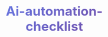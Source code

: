 # Ai-automation-checklist
<!DOCTYPE html>
<html lang="en">
<head>
    <meta charset="UTF-8">
    <meta name="viewport" content="width=device-width, initial-scale=1.0">
    <title>AI Marketing Automation Learning Tracker</title>
    <style>
        * {
            margin: 0;
            padding: 0;
            box-sizing: border-box;
        }

        body {
            font-family: 'Segoe UI', Tahoma, Geneva, Verdana, sans-serif;
            background: linear-gradient(135deg, #667eea 0%, #764ba2 100%);
            min-height: 100vh;
            padding: 20px;
        }

        .container {
            max-width: 1200px;
            margin: 0 auto;
            background: white;
            border-radius: 20px;
            padding: 30px;
            box-shadow: 0 20px 40px rgba(0,0,0,0.1);
        }

        h1 {
            text-align: center;
            color: #2c3e50;
            margin-bottom: 30px;
            font-size: 2.5em;
            background: linear-gradient(135deg, #667eea 0%, #764ba2 100%);
            -webkit-background-clip: text;
            -webkit-text-fill-color: transparent;
            background-clip: text;
        }

        .progress-overview {
            display: grid;
            grid-template-columns: repeat(auto-fit, minmax(200px, 1fr));
            gap: 20px;
            margin-bottom: 40px;
        }

        .progress-card {
            background: linear-gradient(135deg, #f5f7fa 0%, #c3cfe2 100%);
            padding: 20px;
            border-radius: 15px;
            text-align: center;
            box-shadow: 0 5px 15px rgba(0,0,0,0.1);
        }

        .progress-card h3 {
            color: #2c3e50;
            margin-bottom: 10px;
        }

        .progress-bar {
            width: 100%;
            height: 10px;
            background: #e0e0e0;
            border-radius: 5px;
            overflow: hidden;
            margin: 10px 0;
        }

        .progress-fill {
            height: 100%;
            background: linear-gradient(90deg, #667eea 0%, #764ba2 100%);
            transition: width 0.3s ease;
        }

        .phase {
            background: white;
            border-radius: 15px;
            padding: 25px;
            margin-bottom: 30px;
            box-shadow: 0 5px 15px rgba(0,0,0,0.1);
            border-left: 5px solid #667eea;
        }

        .phase-header {
            display: flex;
            justify-content: between;
            align-items: center;
            margin-bottom: 20px;
        }

        .phase-title {
            color: #2c3e50;
            font-size: 1.5em;
            margin-bottom: 5px;
        }

        .phase-duration {
            color: #7f8c8d;
            font-size: 0.9em;
        }

        .task-list {
            list-style: none;
        }

        .task-item {
            background: #f8f9fa;
            margin: 10px 0;
            padding: 15px;
            border-radius: 10px;
            border-left: 4px solid #e0e0e0;
            transition: all 0.3s ease;
        }

        .task-item.completed {
            background: #d4edda;
            border-left-color: #28a745;
        }

        .task-item.in-progress {
            background: #fff3cd;
            border-left-color: #ffc107;
        }

        .task-header {
            display: flex;
            justify-content: space-between;
            align-items: center;
            margin-bottom: 10px;
        }

        .task-title {
            font-weight: bold;
            color: #2c3e50;
        }

        .task-controls {
            display: flex;
            gap: 10px;
        }

        .btn {
            padding: 5px 10px;
            border: none;
            border-radius: 5px;
            cursor: pointer;
            font-size: 0.8em;
            transition: all 0.3s ease;
        }

        .btn-complete {
            background: #28a745;
            color: white;
        }

        .btn-in-progress {
            background: #ffc107;
            color: #212529;
        }

        .btn-reset {
            background: #6c757d;
            color: white;
        }

        .btn:hover {
            transform: translateY(-2px);
            box-shadow: 0 4px 8px rgba(0,0,0,0.2);
        }

        .notes-section {
            margin-top: 15px;
        }

        .notes-input {
            width: 100%;
            padding: 10px;
            border: 1px solid #ddd;
            border-radius: 5px;
            font-size: 0.9em;
            min-height: 60px;
            resize: vertical;
        }

        .date-completed {
            font-size: 0.8em;
            color: #6c757d;
            font-style: italic;
        }

        .export-btn {
            background: linear-gradient(135deg, #667eea 0%, #764ba2 100%);
            color: white;
            padding: 12px 24px;
            border: none;
            border-radius: 10px;
            font-size: 1em;
            cursor: pointer;
            margin: 10px 5px;
            transition: all 0.3s ease;
        }

        .export-btn:hover {
            transform: translateY(-2px);
            box-shadow: 0 8px 16px rgba(0,0,0,0.2);
        }

        .export-section {
            text-align: center;
            margin-top: 30px;
            padding: 20px;
            background: #f8f9fa;
            border-radius: 15px;
        }
    </style>
</head>
<body>
    <div class="container">
        <h1>AI Marketing Automation Learning Tracker</h1>
        
        <div class="progress-overview">
            <div class="progress-card">
                <h3>Overall Progress</h3>
                <div class="progress-bar">
                    <div class="progress-fill" id="overall-progress"></div>
                </div>
                <p id="overall-percentage">0%</p>
            </div>
            <div class="progress-card">
                <h3>Tasks Completed</h3>
                <p id="completed-tasks">0 / 0</p>
            </div>
            <div class="progress-card">
                <h3>Current Phase</h3>
                <p id="current-phase">Pre-Launch</p>
            </div>
            <div class="progress-card">
                <h3>Days Active</h3>
                <p id="days-active">0</p>
            </div>
        </div>

        <div class="phase">
            <div class="phase-header">
                <div>
                    <h2 class="phase-title">Phase 0: Pre-Launch</h2>
                    <p class="phase-duration">Week 0 - Setup your automation command center</p>
                </div>
            </div>
            <ul class="task-list">
                <li class="task-item" data-phase="0">
                    <div class="task-header">
                        <span class="task-title">Set up Trello for project tracking</span>
                        <div class="task-controls">
                            <button class="btn btn-complete" onclick="updateTask(this, 'completed')">Complete</button>
                            <button class="btn btn-in-progress" onclick="updateTask(this, 'in-progress')">In Progress</button>
                            <button class="btn btn-reset" onclick="updateTask(this, 'not-started')">Reset</button>
                        </div>
                    </div>
                    <div class="notes-section">
                        <textarea class="notes-input" placeholder="Add your notes, insights, or progress details here..."></textarea>
                    </div>
                </li>
                <li class="task-item" data-phase="0">
                    <div class="task-header">
                        <span class="task-title">Create Notion portfolio page (free tier)</span>
                        <div class="task-controls">
                            <button class="btn btn-complete" onclick="updateTask(this, 'completed')">Complete</button>
                            <button class="btn btn-in-progress" onclick="updateTask(this, 'in-progress')">In Progress</button>
                            <button class="btn btn-reset" onclick="updateTask(this, 'not-started')">Reset</button>
                        </div>
                    </div>
                    <div class="notes-section">
                        <textarea class="notes-input" placeholder="Add your notes, insights, or progress details here..."></textarea>
                    </div>
                </li>
                <li class="task-item" data-phase="0">
                    <div class="task-header">
                        <span class="task-title">Set up GitHub account for automation scripts</span>
                        <div class="task-controls">
                            <button class="btn btn-complete" onclick="updateTask(this, 'completed')">Complete</button>
                            <button class="btn btn-in-progress" onclick="updateTask(this, 'in-progress')">In Progress</button>
                            <button class="btn btn-reset" onclick="updateTask(this, 'not-started')">Reset</button>
                        </div>
                    </div>
                    <div class="notes-section">
                        <textarea class="notes-input" placeholder="Add your notes, insights, or progress details here..."></textarea>
                    </div>
                </li>
                <li class="task-item" data-phase="0">
                    <div class="task-header">
                        <span class="task-title">Create "Learn in Public" social account (LinkedIn/X)</span>
                        <div class="task-controls">
                            <button class="btn btn-complete" onclick="updateTask(this, 'completed')">Complete</button>
                            <button class="btn btn-in-progress" onclick="updateTask(this, 'in-progress')">In Progress</button>
                            <button class="btn btn-reset" onclick="updateTask(this, 'not-started')">Reset</button>
                        </div>
                    </div>
                    <div class="notes-section">
                        <textarea class="notes-input" placeholder="Add your notes, insights, or progress details here..."></textarea>
                    </div>
                </li>
            </ul>
        </div>

        <div class="phase">
            <div class="phase-header">
                <div>
                    <h2 class="phase-title">Phase 1: Foundations</h2>
                    <p class="phase-duration">Weeks 1-4 - Master no-code basics + AI-powered marketing fundamentals</p>
                </div>
            </div>
            <ul class="task-list">
                <li class="task-item" data-phase="1">
                    <div class="task-header">
                        <span class="task-title">Complete Zapier's 2025 "AI Automation for Marketers" course</span>
                        <div class="task-controls">
                            <button class="btn btn-complete" onclick="updateTask(this, 'completed')">Complete</button>
                            <button class="btn btn-in-progress" onclick="updateTask(this, 'in-progress')">In Progress</button>
                            <button class="btn btn-reset" onclick="updateTask(this, 'not-started')">Reset</button>
                        </div>
                    </div>
                    <div class="notes-section">
                        <textarea class="notes-input" placeholder="Add your notes, insights, or progress details here..."></textarea>
                    </div>
                </li>
                <li class="task-item" data-phase="1">
                    <div class="task-header">
                        <span class="task-title">Project: Build lead-to-email automation (Zapier + ChatGPT)</span>
                        <div class="task-controls">
                            <button class="btn btn-complete" onclick="updateTask(this, 'completed')">Complete</button>
                            <button class="btn btn-in-progress" onclick="updateTask(this, 'in-progress')">In Progress</button>
                            <button class="btn btn-reset" onclick="updateTask(this, 'not-started')">Reset</button>
                        </div>
                    </div>
                    <div class="notes-section">
                        <textarea class="notes-input" placeholder="Add your notes, insights, or progress details here..."></textarea>
                    </div>
                </li>
                <li class="task-item" data-phase="1">
                    <div class="task-header">
                        <span class="task-title">Learn Make (Integromat) multi-step workflows</span>
                        <div class="task-controls">
                            <button class="btn btn-complete" onclick="updateTask(this, 'completed')">Complete</button>
                            <button class="btn btn-in-progress" onclick="updateTask(this, 'in-progress')">In Progress</button>
                            <button class="btn btn-reset" onclick="updateTask(this, 'not-started')">Reset</button>
                        </div>
                    </div>
                    <div class="notes-section">
                        <textarea class="notes-input" placeholder="Add your notes, insights, or progress details here..."></content>
                    </div>
                </li>
                <li class="task-item" data-phase="1">
                    <div class="task-header">
                        <span class="task-title">Project: Automate content calendar sync (Google Calendar + Buffer)</span>
                        <div class="task-controls">
                            <button class="btn btn-complete" onclick="updateTask(this, 'completed')">Complete</button>
                            <button class="btn btn-in-progress" onclick="updateTask(this, 'in-progress')">In Progress</button>
                            <button class="btn btn-reset" onclick="updateTask(this, 'not-started')">Reset</button>
                        </div>
                    </div>
                    <div class="notes-section">
                        <textarea class="notes-input" placeholder="Add your notes, insights, or progress details here..."></textarea>
                    </div>
                </li>
                <li class="task-item" data-phase="1">
                    <div class="task-header">
                        <span class="task-title">Complete Google's "Generative AI for Marketers" course</span>
                        <div class="task-controls">
                            <button class="btn btn-complete" onclick="updateTask(this, 'completed')">Complete</button>
                            <button class="btn btn-in-progress" onclick="updateTask(this, 'in-progress')">In Progress</button>
                            <button class="btn btn-reset" onclick="updateTask(this, 'not-started')">Reset</button>
                        </div>
                    </div>
                    <div class="notes-section">
                        <textarea class="notes-input" placeholder="Add your notes, insights, or progress details here..."></textarea>
                    </div>
                </li>
            </ul>
        </div>

        <div class="phase">
            <div class="phase-header">
                <div>
                    <h2 class="phase-title">Phase 2: AI Automation Deep Dive</h2>
                    <p class="phase-duration">Weeks 5-12 - Build complex workflows with AI integrations</p>
                </div>
            </div>
            <ul class="task-list">
                <li class="task-item" data-phase="2">
                    <div class="task-header">
                        <span class="task-title">Set up AI agent with Lindy.ai for competitor pricing alerts</span>
                        <div class="task-controls">
                            <button class="btn btn-complete" onclick="updateTask(this, 'completed')">Complete</button>
                            <button class="btn btn-in-progress" onclick="updateTask(this, 'in-progress')">In Progress</button>
                            <button class="btn btn-reset" onclick="updateTask(this, 'not-started')">Reset</button>
                        </div>
                    </div>
                    <div class="notes-section">
                        <textarea class="notes-input" placeholder="Add your notes, insights, or progress details here..."></textarea>
                    </div>
                </li>
                <li class="task-item" data-phase="2">
                    <div class="task-header">
                        <span class="task-title">Build customer sentiment analyzer with n8n + LangChain</span>
                        <div class="task-controls">
                            <button class="btn btn-complete" onclick="updateTask(this, 'completed')">Complete</button>
                            <button class="btn btn-in-progress" onclick="updateTask(this, 'in-progress')">In Progress</button>
                            <button class="btn btn-reset" onclick="updateTask(this, 'not-started')">Reset</button>
                        </div>
                    </div>
                    <div class="notes-section">
                        <textarea class="notes-input" placeholder="Add your notes, insights, or progress details here..."></textarea>
                    </div>
                </li>
                <li class="task-item" data-phase="2">
                    <div class="task-header">
                        <span class="task-title">Automate LinkedIn lead scraping with Bardeen.ai</span>
                        <div class="task-controls">
                            <button class="btn btn-complete" onclick="updateTask(this, 'completed')">Complete</button>
                            <button class="btn btn-in-progress" onclick="updateTask(this, 'in-progress')">In Progress</button>
                            <button class="btn btn-reset" onclick="updateTask(this, 'not-started')">Reset</button>
                        </div>
                    </div>
                    <div class="notes-section">
                        <textarea class="notes-input" placeholder="Add your notes, insights, or progress details here..."></textarea>
                    </div>
                </li>
                <li class="task-item" data-phase="2">
                    <div class="task-header">
                        <span class="task-title">Portfolio Project: Create Dynamic Pricing Engine</span>
                        <div class="task-controls">
                            <button class="btn btn-complete" onclick="updateTask(this, 'completed')">Complete</button>
                            <button class="btn btn-in-progress" onclick="updateTask(this, 'in-progress')">In Progress</button>
                            <button class="btn btn-reset" onclick="updateTask(this, 'not-started')">Reset</button>
                        </div>
                    </div>
                    <div class="notes-section">
                        <textarea class="notes-input" placeholder="Add your notes, insights, or progress details here..."></textarea>
                    </div>
                </li>
            </ul>
        </div>

        <div class="phase">
            <div class="phase-header">
                <div>
                    <h2 class="phase-title">Phase 3: Data & Predictive Marketing</h2>
                    <p class="phase-duration">Weeks 13-20 - Leverage AI for data-driven decisions</p>
                </div>
            </div>
            <ul class="task-list">
                <li class="task-item" data-phase="3">
                    <div class="task-header">
                        <span class="task-title">Complete Google's "Advanced GA4 for Marketers" course</span>
                        <div class="task-controls">
                            <button class="btn btn-complete" onclick="updateTask(this, 'completed')">Complete</button>
                            <button class="btn btn-in-progress" onclick="updateTask(this, 'in-progress')">In Progress</button>
                            <button class="btn btn-reset" onclick="updateTask(this, 'not-started')">Reset</button>
                        </div>
                    </div>
                    <div class="notes-section">
                        <textarea class="notes-input" placeholder="Add your notes, insights, or progress details here..."></content>
                    </div>
                </li>
                <li class="task-item" data-phase="3">
                    <div class="task-header">
                        <span class="task-title">Project: Automate weekly performance report with Looker Studio</span>
                        <div class="task-controls">
                            <button class="btn btn-complete" onclick="updateTask(this, 'completed')">Complete</button>
                            <button class="btn btn-in-progress" onclick="updateTask(this, 'in-progress')">In Progress</button>
                            <button class="btn btn-reset" onclick="updateTask(this, 'not-started')">Reset</button>
                        </div>
                    </div>
                    <div class="notes-section">
                        <textarea class="notes-input" placeholder="Add your notes, insights, or progress details here..."></textarea>
                    </div>
                </li>
                <li class="task-item" data-phase="3">
                    <div class="task-header">
                        <span class="task-title">Set up Mixpanel for user behavior tracking</span>
                        <div class="task-controls">
                            <button class="btn btn-complete" onclick="updateTask(this, 'completed')">Complete</button>
                            <button class="btn btn-in-progress" onclick="updateTask(this, 'in-progress')">In Progress</button>
                            <button class="btn btn-reset" onclick="updateTask(this, 'not-started')">Reset</button>
                        </div>
                    </div>
                    <div class="notes-section">
                        <textarea class="notes-input" placeholder="Add your notes, insights, or progress details here..."></textarea>
                    </div>
                </li>
                <li class="task-item" data-phase="3">
                    <div class="task-header">
                        <span class="task-title">Use Clay.com for AI-powered lead enrichment</span>
                        <div class="task-controls">
                            <button class="btn btn-complete" onclick="updateTask(this, 'completed')">Complete</button>
                            <button class="btn btn-in-progress" onclick="updateTask(this, 'in-progress')">In Progress</button>
                            <button class="btn btn-reset" onclick="updateTask(this, 'not-started')">Reset</button>
                        </div>
                    </div>
                    <div class="notes-section">
                        <textarea class="notes-input" placeholder="Add your notes, insights, or progress details here..."></textarea>
                    </div>
                </li>
            </ul>
        </div>

        <div class="phase">
            <div class="phase-header">
                <div>
                    <h2 class="phase-title">Phase 4: Portfolio & Job Launch</h2>
                    <p class="phase-duration">Weeks 21-28 - Build standout portfolio and land interviews</p>
                </div>
            </div>
            <ul class="task-list">
                <li class="task-item" data-phase="4">
                    <div class="task-header">
                        <span class="task-title">Build AI-Powered Newsletter System (n8n + OpenAI + Substack)</span>
                        <div class="task-controls">
                            <button class="btn btn-complete" onclick="updateTask(this, 'completed')">Complete</button>
                            <button class="btn btn-in-progress" onclick="updateTask(this, 'in-progress')">In Progress</button>
                            <button class="btn btn-reset" onclick="updateTask(this, 'not-started')">Reset</button>
                        </div>
                    </div>
                    <div class="notes-section">
                        <textarea class="notes-input" placeholder="Add your notes, insights, or progress details here..."></textarea>
                    </div>
                </li>
                <li class="task-item" data-phase="4">
                    <div class="task-header">
                        <span class="task-title">Create Voice-Based Customer Feedback Analyzer</span>
                        <div class="task-controls">
                            <button class="btn btn-complete" onclick="updateTask(this, 'completed')">Complete</button>
                            <button class="btn btn-in-progress" onclick="updateTask(this, 'in-progress')">In Progress</button>
                            <button class="btn btn-reset" onclick="updateTask(this, 'not-started')">Reset</button>
                        </div>
                    </div>
                    <div class="notes-section">
                        <textarea class="notes-input" placeholder="Add your notes, insights, or progress details here..."></textarea>
                    </div>
                </li>
                <li class="task-item" data-phase="4">
                    <div class="task-header">
                        <span class="task-title">Build Autonomous LinkedIn Growth Agent</span>
                        <div class="task-controls">
                            <button class="btn btn-complete" onclick="updateTask(this, 'completed')">Complete</button>
                            <button class="btn btn-in-progress" onclick="updateTask(this, 'in-progress')">In Progress</button>
                            <button class="btn btn-reset" onclick="updateTask(this, 'not-started')">Reset</button>
                        </div>
                    </div>
                    <div class="notes-section">
                        <textarea class="notes-input" placeholder="Add your notes, insights, or progress details here..."></textarea>
                    </div>
                </li>
                <li class="task-item" data-phase="4">
                    <div class="task-header">
                        <span class="task-title">Create resume with Kickresume's AI builder</span>
                        <div class="task-controls">
                            <button class="btn btn-complete" onclick="updateTask(this, 'completed')">Complete</button>
                            <button class="btn btn-in-progress" onclick="updateTask(this, 'in-progress')">In Progress</button>
                            <button class="btn btn-reset" onclick="updateTask(this, 'not-started')">Reset</button>
                        </div>
                    </div>
                    <div class="notes-section">
                        <textarea class="notes-input" placeholder="Add your notes, insights, or progress details here..."></textarea>
                    </div>
                </li>
                <li class="task-item" data-phase="4">
                    <div class="task-header">
                        <span class="task-title">Post 1 automation tutorial/week on LinkedIn</span>
                        <div class="task-controls">
                            <button class="btn btn-complete" onclick="updateTask(this, 'completed')">Complete</button>
                            <button class="btn btn-in-progress" onclick="updateTask(this, 'in-progress')">In Progress</button>
                            <button class="btn btn-reset" onclick="updateTask(this, 'not-started')">Reset</button>
                        </div>
                    </div>
                    <div class="notes-section">
                        <textarea class="notes-input" placeholder="Add your notes, insights, or progress details here..."></textarea>
                    </div>
                </li>
                <li class="task-item" data-phase="4">
                    <div class="task-header">
                        <span class="task-title">Get HubSpot's 2025 Marketing Automation Certification</span>
                        <div class="task-controls">
                            <button class="btn btn-complete" onclick="updateTask(this, 'completed')">Complete</button>
                            <button class="btn btn-in-progress" onclick="updateTask(this, 'in-progress')">In Progress</button>
                            <button class="btn btn-reset" onclick="updateTask(this, 'not-started')">Reset</button>
                        </div>
                    </div>
                    <div class="notes-section">
                        <textarea class="notes-input" placeholder="Add your notes, insights, or progress details here..."></textarea>
                    </div>
                </li>
                <li class="task-item" data-phase="4">
                    <div class="task-header">
                        <span class="task-title">Create final Notion portfolio with "Hire Me" page</span>
                        <div class="task-controls">
                            <button class="btn btn-complete" onclick="updateTask(this, 'completed')">Complete</button>
                            <button class="btn btn-in-progress" onclick="updateTask(this, 'in-progress')">In Progress</button>
                            <button class="btn btn-reset" onclick="updateTask(this, 'not-started')">Reset</button>
                        </div>
                    </div>
                    <div class="notes-section">
                        <textarea class="notes-input" placeholder="Add your notes, insights, or progress details here..."></textarea>
                    </div>
                </li>
            </ul>
        </div>

        <div class="export-section">
            <h3>Export Your Progress</h3>
            <p>Save your progress and notes for your records:</p>
            <button class="export-btn" onclick="exportToPDF()">Export to PDF</button>
            <button class="export-btn" onclick="exportToCSV()">Export to CSV</button>
            <button class="export-btn" onclick="exportProgress()">Export Progress Report</button>
        </div>
    </div>

    <script>
        // Initialize the app
        let startDate = new Date().toISOString().split('T')[0];
        let taskData = {};

        // Load saved data
        function loadSavedData() {
            const saved = localStorage.getItem('aiMarketingProgress');
            if (saved) {
                const data = JSON.parse(saved);
                taskData = data.taskData || {};
                startDate = data.startDate || startDate;
                
                // Restore task states
                document.querySelectorAll('.task-item').forEach((item, index) => {
                    const taskId = `task-${index}`;
                    if (taskData[taskId]) {
                        const task = taskData[taskId];
                        item.className = `task-item ${task.status}`;
                        const textarea = item.querySelector('.notes-input');
                        if (textarea) textarea.value = task.notes || '';
                        
                        if (task.status ===
